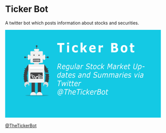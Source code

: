 # Ticker Bot 

A twitter bot which posts information about stocks and securities. 

<img src="/img/ticker.jpg"
     alt="Click to go to the twitter bot"
     href="https://twitter.com/TheTickerBot" />

[@TheTickerBot](https://twitter.com/TheTickerBot)

